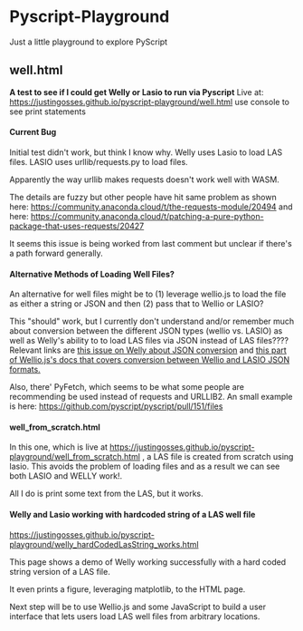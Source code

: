 # Pyscript-Playground
Just a little playground to explore PyScript

## well.html
<b>A test to see if I could get Welly or Lasio to run via Pyscript</b>
Live at: https://justingosses.github.io/pyscript-playground/well.html use console to see print statements

#### Current Bug
Initial test didn't work, but think I know why. Welly uses Lasio to load LAS files. LASIO uses urllib/requests.py to load files.

Apparently the way urllib makes requests doesn't work well with WASM. 

The details are fuzzy but other people have hit same problem as shown here: https://community.anaconda.cloud/t/the-requests-module/20494 and here: https://community.anaconda.cloud/t/patching-a-pure-python-package-that-uses-requests/20427

It seems this issue is being worked from last comment but unclear if there's a path forward generally. 

#### Alternative Methods of Loading Well Files?
An alternative for well files might be to (1) leverage wellio.js to load the file as either a string or JSON and then (2) pass that to Wellio or LASIO?

This "should" work, but I currently don't understand and/or remember much about conversion between the different JSON types (wellio vs. LASIO) as well as Welly's ability to to load LAS files via JSON instead of LAS files???? Relevant links are <a href="https://github.com/agilescientific/welly/issues/79">this issue on Welly about JSON conversion</a> and <a href="https://justingosses.github.io/wellio.js/docs/#wellio-style-json-vs-others">this part of Wellio.js's docs that covers conversion between Wellio and LASIO JSON formats.</a>

Also, there' PyFetch, which seems to be what some people are recommending be used instead of requests and URLLIB2. An small example is here: https://github.com/pyscript/pyscript/pull/151/files

#### well_from_scratch.html
In this one, which is live at https://justingosses.github.io/pyscript-playground/well_from_scratch.html , a LAS file is created from scratch using lasio.
This avoids the problem of loading files and as  a result we can see both LASIO and WELLY work!. 

All I do is print some text from the LAS, but it works.

#### Welly and Lasio working with hardcoded string of a LAS well file
https://justingosses.github.io/pyscript-playground/welly_hardCodedLasString_works.html

This page shows a demo of Welly working successfully with a hard coded string version of a LAS file. 

It even prints a figure, leveraging matplotlib, to the HTML page. 

Next step will be to use Wellio.js and some JavaScript to build a user interface that lets users load LAS well files from arbitrary locations.